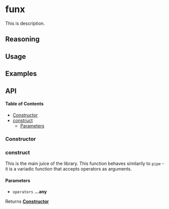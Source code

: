 # funx

This is description.

## Reasoning

## Usage

## Examples

## API

<!-- Generated by documentation.js. Update this documentation by updating the source code. -->

#### Table of Contents

-   [Constructor](#constructor)
-   [construct](#construct)
    -   [Parameters](#parameters)

### Constructor

### construct

This is the main juice of the library.
This function behaves similarily to `pipe` - it is a variadic function
that accepts operators as arguments.

#### Parameters

-   `operators` **...any** 

Returns **[Constructor](#constructor)** 
